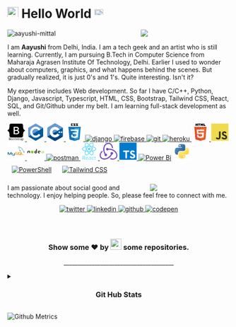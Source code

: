 <h1><img src="https://imgur.com/CTPzCrS.gif" height=25px width=25px> Hello World <img src="https://imgur.com/TFzFv3D.gif" height=20px width=20px></h1>

<!--<img src="https://imgur.com/Z9n1y5S.gif" height=47% width=47% align="right">-->

<img src="https://imgur.com/nMaJAAF.png" width=40% align="right">

<p align="left"> <img src="https://komarev.com/ghpvc/?username=aayushi-mittal" alt="aayushi-mittal" /> </p>

<p>I am <b>Aayushi</b> from Delhi, India. I am a tech geek and an artist who is still learning. Currently, I am pursuing B.Tech in Computer Science from Maharaja Agrasen Institute Of Technology, Delhi. Earlier I used to wonder about computers, graphics, and what happens behind the scenes. But gradually realized, it is just 0's and 1's. Quite interesting. Isn't it?

My expertise includes Web development. So far I have C/C++, Python, Django, Javascript, Typescript, HTML, CSS, Bootstrap, Tailwind CSS, React, SQL, and Git/Github under my belt. I am learning full-stack development as well.

<p align="left"> <a href="https://getbootstrap.com" target="_blank" rel="noreferrer"> <img src="https://raw.githubusercontent.com/devicons/devicon/master/icons/bootstrap/bootstrap-plain-wordmark.svg" alt="bootstrap" width="40" height="40"/> </a> 
    <a href="https://www.cprogramming.com/" target="_blank" rel="noreferrer"> <img src="https://raw.githubusercontent.com/devicons/devicon/master/icons/c/c-original.svg" alt="c" width="40" height="40"/> </a> 
    <a href="https://www.w3schools.com/cpp/" target="_blank" rel="noreferrer"> <img src="https://raw.githubusercontent.com/devicons/devicon/master/icons/cplusplus/cplusplus-original.svg" alt="cplusplus" width="40" height="40"/> </a> 
    <a href="https://www.w3schools.com/css/" target="_blank" rel="noreferrer"> <img src="https://raw.githubusercontent.com/devicons/devicon/master/icons/css3/css3-original-wordmark.svg" alt="css3" width="40" height="40"/> </a> 
    <a href="https://www.djangoproject.com/" target="_blank" rel="noreferrer"> <img src="https://cdn.worldvectorlogo.com/logos/django.svg" alt="django" width="40" height="40"/> </a> 
    <a href="https://firebase.google.com/" target="_blank" rel="noreferrer"> <img src="https://www.vectorlogo.zone/logos/firebase/firebase-icon.svg" alt="firebase" width="40" height="40"/> </a> 
    <a href="https://git-scm.com/" target="_blank" rel="noreferrer"> <img src="https://www.vectorlogo.zone/logos/git-scm/git-scm-icon.svg" alt="git" width="40" height="40"/> </a> 
    <a href="https://heroku.com" target="_blank" rel="noreferrer"> <img src="https://www.vectorlogo.zone/logos/heroku/heroku-icon.svg" alt="heroku" width="40" height="40"/> </a> 
    <a href="https://www.w3.org/html/" target="_blank" rel="noreferrer"> <img src="https://raw.githubusercontent.com/devicons/devicon/master/icons/html5/html5-original-wordmark.svg" alt="html5" width="40" height="40"/> </a> 
    <a href="https://developer.mozilla.org/en-US/docs/Web/JavaScript" target="_blank" rel="noreferrer"> <img src="https://raw.githubusercontent.com/devicons/devicon/master/icons/javascript/javascript-original.svg" alt="javascript" width="40" height="40"/> </a> 
    <a href="https://www.mysql.com/" target="_blank" rel="noreferrer"> <img src="https://raw.githubusercontent.com/devicons/devicon/master/icons/mysql/mysql-original-wordmark.svg" alt="mysql" width="40" height="40"/> </a> 
    <a href="https://nodejs.org" target="_blank" rel="noreferrer"> <img src="https://raw.githubusercontent.com/devicons/devicon/master/icons/nodejs/nodejs-original-wordmark.svg" alt="nodejs" width="40" height="40"/> </a> 
    <a href="https://postman.com" target="_blank" rel="noreferrer"> <img src="https://www.vectorlogo.zone/logos/getpostman/getpostman-icon.svg" alt="postman" width="40" height="40"/> </a> 
    <a href="https://reactjs.org/" target="_blank" rel="noreferrer"> <img src="https://raw.githubusercontent.com/devicons/devicon/master/icons/react/react-original-wordmark.svg" alt="react" width="40" height="40"/> </a> 
    <a href="https://redux.js.org" target="_blank" rel="noreferrer"> <img src="https://raw.githubusercontent.com/devicons/devicon/master/icons/redux/redux-original.svg" alt="redux" width="40" height="40"/> </a> 
    <a href="https://www.typescriptlang.org/" target="_blank" rel="noreferrer"> <img src="https://raw.githubusercontent.com/devicons/devicon/master/icons/typescript/typescript-original.svg" alt="typescript" width="40" height="40"/> </a> 
    <a href="https://powerbi.microsoft.com/en-us/" target="_blank"><img src="https://profilinator.rishav.dev/skills-assets/powerbi.png" alt="Power Bi" height="40" /></a>  
    <a href="https://www.python.org" target="_blank" rel="noreferrer"> <img src="https://raw.githubusercontent.com/devicons/devicon/master/icons/python/python-original.svg" alt="python" width="40" height="40"/> </a>
    <a href="https://docs.microsoft.com/en-us/powershell/" target="_blank"><img style="margin: 10px" src="https://profilinator.rishav.dev/skills-assets/powershell.png" alt="PowerShell" height="40" /></a>   
    <a href="https://www.tailwindcss.com/" target="_blank"><img style="margin: 10px" src="https://profilinator.rishav.dev/skills-assets/tailwindcss.svg" alt="Tailwind CSS" height="40" /></a>  
  </p>

<img src="https://imgur.com/ePLe9mA.gif" align="right" width=36%>

I am passionate about social good and technology. I enjoy helping people. So, please feel free to connect with me.</p>

<div align="center">
<a href="https://twitter.com/_aayushimittal_" target="_blank">
<img src=https://img.shields.io/badge/twitter-%2300acee.svg?&style=for-the-badge&logo=twitter&logoColor=white alt=twitter style="margin-bottom: 5px;" />
</a>
<a href="https://linkedin.com/in/aayushi-mittal-309853196/" target="_blank">
<img src=https://img.shields.io/badge/linkedin-%231E77B5.svg?&style=for-the-badge&logo=linkedin&logoColor=white alt=linkedin style="margin-bottom: 5px;" />
</a>
<a href="https://github.com/Aayushi-Mittal" target="_blank">
<img src=https://img.shields.io/badge/github-%2324292e.svg?&style=for-the-badge&logo=github&logoColor=white alt=github style="margin-bottom: 5px;" />
</a>
<a href="https://codepen.com/aayushi_mittal" target="_blank">
<img src=https://img.shields.io/badge/codepen-%23131417.svg?&style=for-the-badge&logo=codepen&logoColor=white alt=codepen style="margin-bottom: 5px;" />
</a>  
</div> 

<p align="center">&nbsp;</p>
<h3 align="center">Show some ❤ by <img src="https://imgur.com/o7ncZFp.jpg" height=25px width=25px> some repositories.</h3>
<p align="center">_______________________________________</p>


<details>
<summary><h3 align="center">Git Hub Stats</h3></summary>

<!--START_SECTION:waka-->
![Code Time](http://img.shields.io/badge/Code%20Time-4%20hrs%2032%20mins-blue)

**I'm a Night 🦉** 

```text
🌞 Morning    21 commits     █░░░░░░░░░░░░░░░░░░░░░░░░   6.6% 
🌆 Daytime    109 commits    ████████░░░░░░░░░░░░░░░░░   34.28% 
🌃 Evening    88 commits     ███████░░░░░░░░░░░░░░░░░░   27.67% 
🌙 Night      100 commits    ███████░░░░░░░░░░░░░░░░░░   31.45%

```
📅 **I'm Most Productive on Saturday** 

```text
Monday       56 commits     ████░░░░░░░░░░░░░░░░░░░░░   17.61% 
Tuesday      14 commits     █░░░░░░░░░░░░░░░░░░░░░░░░   4.4% 
Wednesday    38 commits     ███░░░░░░░░░░░░░░░░░░░░░░   11.95% 
Thursday     42 commits     ███░░░░░░░░░░░░░░░░░░░░░░   13.21% 
Friday       55 commits     ████░░░░░░░░░░░░░░░░░░░░░   17.3% 
Saturday     57 commits     ████░░░░░░░░░░░░░░░░░░░░░   17.92% 
Sunday       56 commits     ████░░░░░░░░░░░░░░░░░░░░░   17.61%

```


📊 **This Week I Spent My Time On** 

```text
💬 Programming Languages: 
C++                      45 mins             ████████████████████░░░░░   80.0% 
HTML                     11 mins             █████░░░░░░░░░░░░░░░░░░░░   20.0%

🐱‍💻 Projects: 
Unknown Project          56 mins             █████████████████████████   100.0%

```

**I Mostly Code in HTML** 

```text
HTML                     25 repos            ████████░░░░░░░░░░░░░░░░░   32.47% 
JavaScript               23 repos            ███████░░░░░░░░░░░░░░░░░░   29.87% 
Python                   7 repos             ██░░░░░░░░░░░░░░░░░░░░░░░   9.09% 
CSS                      6 repos             ██░░░░░░░░░░░░░░░░░░░░░░░   7.79% 
C++                      5 repos             █░░░░░░░░░░░░░░░░░░░░░░░░   6.49%

```



 Last Updated on 27/12/2022 01:02:53 UTC
<!--END_SECTION:waka-->

<p align = "center">
	<img src = "https://github.com/Aayushi-Mittal/Aayushi-Mittal/blob/output/github-contribution-grid-snake.svg" alt = "Snake Game"/>
</p>

<!--<p align="center">See More: https://metrics.lecoq.io/about/Aayushi-Mittal, https://octoprofile.vercel.app/user?id=AAYUSHI-MITTAL</p>-->
</details>

<p><img src="https://metrics.lecoq.io/Aayushi-Mittal" alt="Github Metrics"></p>





<!--
**Aayushi-Mittal/Aayushi-Mittal** is a ✨ _special_ ✨ repository because its `README.md` (this file) appears on your GitHub profile.

Here are some ideas to get you started:

- 🔭 I’m currently working on ...
- 🌱 I’m currently learning ...
- 👯 I’m looking to collaborate on ...
- 🤔 I’m looking for help with ...
- 💬 Ask me about ...
- 📫 How to reach me: ...
- 😄 Pronouns: ...
- ⚡ Fun fact: ...
-->
